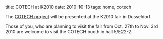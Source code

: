 title: COTECH at K2010
date: 2010-10-13 
tags: home, cotech


The [COTECH project](/4m-association/node/18/18.html) will be presented at the K2010 fair in Dusseldorf.
<!--break-->
Those of you, who are planning to visit the fair from Oct. 27th to Nov. 3rd 2010 are welcome to visit the COTECH booth in hall 5/E22-2.